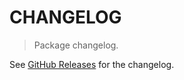 # CHANGELOG

> Package changelog.

See [GitHub Releases](https://github.com/stdlib-js/ndarray-empty/releases) for the changelog.
